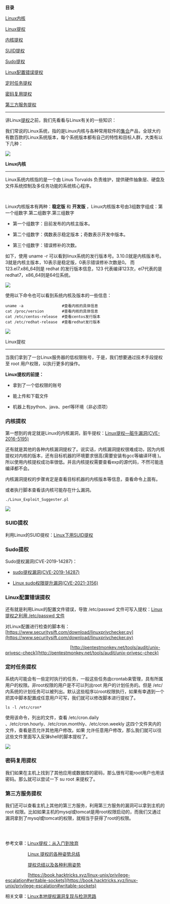 **目录**

[Linux内核](#t0)

[Linux提权](#t1)

[内核提权](#t2)

[SUID提权](#t3)

[Sudo提权](#t4)

[Linux配置错误提权](#t5)

[定时任务提权](#t6)

[密码复用提权](#t7)

[第三方服务提权](#t8)

* * *

讲Linux[提权](https://so.csdn.net/so/search?q=%E6%8F%90%E6%9D%83&spm=1001.2101.3001.7020)之前，我们先看看与Linux有关的一些知识：

我们常说的Linux系统，指的是Linux内核与各种常用软件的[集合](https://so.csdn.net/so/search?q=%E9%9B%86%E5%90%88&spm=1001.2101.3001.7020)产品，全球大约有数百款的Linux系统版本，每个系统版本都有自己的特性和目标人群，大类有以下几种：

![](https://img-blog.csdnimg.cn/20190724225750105.png)

**Linux内核**
-----------

Linux系统内核指的是一个由 Linus Torvalds 负责维护，提供硬件抽象层、硬盘及文件系统控制及多任务功能的系统核心程序。  
   
Linux内核版本有两种：**稳定版** 和 **开发版** ，Linux内核版本号由3组数字组成：第一个组数字.第二组数字.第三组数字

*   第一个组数字：目前发布的内核主版本。
*   第二个组数字：偶数表示稳定版本；奇数表示开发中版本。
*   第三个组数字：错误修补的次数。

如下，使用 uname -r 可以看到linux系统的发行版本号。3.10.0就是内核版本号。3就是内核主版本，10表示是稳定版，0表示错误修补次数是0。 而 123.el7.x86\_64则是 redhat 的发行版本信息，123 代表编译123次，el7代表的是redhat7，x86\_64则是64位系统。

![](https://img-blog.csdnimg.cn/20190724231000270.png)

使用以下命令也可以看到系统内核及版本的一些信息：

```
uname -a                 #查看内核的具体信息      
cat /proc/version        #查看内核的具体信息      
cat /etc/centos-release  #查看centos发行版本      
cat /etc/redhat-release  #查看redhat发行版本
```


![](https://img-blog.csdnimg.cn/20200224161518232.png?x-oss-process=image/watermark,type_ZmFuZ3poZW5naGVpdGk,shadow_10,text_aHR0cHM6Ly9ibG9nLmNzZG4ubmV0L3FxXzM2MTE5MTky,size_16,color_FFFFFF,t_70)

Linux提权
-------

当我们拿到了一台Linux服务器的低权限账号，于是，我们想要通过技术手段提权至 root 用户权限，以执行更多的操作。

**Linux提权的前提：**

*   拿到了一个低权限的账号
*   能上传和下载文件
*   机器上有python、java、perl等环境（非必须项）

### 内核提权

第一想到的肯定就是Linux的内核漏洞，脏牛提权：[Linux提权—脏牛漏洞(CVE-2016-5195)](https://blog.csdn.net/qq_36119192/article/details/97248374)

还有就是其他的各种内核漏洞提权了。说实话，内核漏洞提权很难成功，因为内核提权对内核的版本，还有目标机器的环境要求很高(需要安装有gcc等编译环境 )。所以使用内核提权成功率很低。并且内核提权需要查看exp的源代码，不然可能连编译都不会。

内核漏洞提权的步骤肯定是查看目标机器的内核版本等信息，查看命令上面有。

或者执行脚本查看该内核可能存在什么漏洞。

```
./Linux_Exploit_Suggester.pl
```


![](https://img-blog.csdnimg.cn/20200225190005613.png?x-oss-process=image/watermark,type_ZmFuZ3poZW5naGVpdGk,shadow_10,text_aHR0cHM6Ly9ibG9nLmNzZG4ubmV0L3FxXzM2MTE5MTky,size_16,color_FFFFFF,t_70)

### SUID提权

利用Linux的SUID提权：[Linux下用SUID提权](https://blog.csdn.net/qq_36119192/article/details/84872644)

### Sudo提权

Sudo提权漏洞(CVE-2019-14287)：

*   [sudo提权漏洞(CVE-2019-14287)](https://blog.csdn.net/qq_36119192/article/details/104483937)
*   [Linux sudo权限提升漏洞(CVE-2021-3156)](https://xie1997.blog.csdn.net/article/details/113268374)

### Linux配置错误提权

还有就是利用Linux的配置文件错误，导致 /etc/passwd 文件可写入提权：[Linux提权之利用 /etc/passwd 文件](https://blog.csdn.net/qq_36119192/article/details/99871667)

对Linux配置进行检查的脚本有：[https://www.securitysift.com/download/linuxprivchecker.py](https://www.securitysift.com/download/linuxprivchecker.py)

                                                    [http://pentestmonkey.net/tools/audit/unix-privesc-check](http://pentestmonkey.net/tools/audit/unix-privesc-check)

### 定时任务提权

系统内可能会有一些定时执行的任务，一般这些任务由crontab来管理，具有所属用户的权限。非root权限的用户是不可以列出root 用户的计划任务的。但是 /etc/ 内系统的计划任务可以被列出。默认这些程序以root权限执行，如果有幸遇到一个把其中脚本配置成任意用户可写，我们就可以修改脚本进行提权了。

```
ls -l /etc/cron*
```


使用该命令，列出的文件，查看 /etc/cron.daily 、/etc/cron.hourly、/etc/cron.monthly、/etc/cron.weekly 这四个文件夹内的文件，查看是否允许其他用户修改。如果 允许任意用户修改，那么我们就可以往这些文件里面写入反弹shell的脚本提权了。

![](https://img-blog.csdnimg.cn/20200225185211960.png?x-oss-process=image/watermark,type_ZmFuZ3poZW5naGVpdGk,shadow_10,text_aHR0cHM6Ly9ibG9nLmNzZG4ubmV0L3FxXzM2MTE5MTky,size_16,color_FFFFFF,t_70)

### 密码复用提权

我们如果在主机上找到了其他应用或数据库的密码，那么很有可能root用户也用该密码。那么就可以尝试一下 su root 来提权了。

### 第三方服务提权

我们还可以查看主机上其他的第三方服务，利用第三方服务的漏洞可以拿到主机的 root 权限。比如如果主机的mysql或tomcat是用root权限启动的，而我们又通过漏洞拿到了mysql或tomcat的权限，就相当于获得了root的权限。

###  

参考文章：[Linux提权：从入门到放弃](https://www.freebuf.com/articles/system/129549.html)

                  [Linux 提权的各种姿势总结](https://mp.weixin.qq.com/s?__biz=MzI5MDQ2NjExOQ==&mid=2247491851&idx=1&sn=067bf2536befb99e9ffab38a51519de2&chksm=ec1dd123db6a58355e9d2ae528468e4d02e74a3bff8340dd0662024edd1fc5bb9cd7e7a3e314&scene=0&xtrack=1&key=731bb20196f2553334f413210a39658f0deb9adece0957c2cc59cdc3bd2487ccbfe3ac9c14d9091c121aeeca069a2340e0d4681f74ce0f552eba912855896ec14d78bc61d7a770849747b9375910e485&ascene=14&uin=MjIwMDQzNjQxOQ%3D%3D&devicetype=Windows+10&version=62060833&lang=zh_CN&pass_ticket=NzJWdPfBFd8NILfmisxL3bwPds7flbP2N%2BTh8Aien8mQ17OVkOU%2F0hiYhjgFhDBL)

                  [提权总结以及各种利用姿势](https://mp.weixin.qq.com/s?__biz=MjM5NjA0NjgyMA==&mid=2651079239&idx=1&sn=5b153e33af1ed562dff6a79643ba3020&chksm=bd1fd0cc8a6859daf549d51d37824152dc91a0c15f9b0566b73342bec101916256c833ce5b50&scene=0&xtrack=1&key=6e39c5c522d24d96aac620040e3bdbf561177c4887409cc4ea5c25bda2e8c80cdd82a6c61c60642aaf0219d981a1144d4fe2747f38ce6c8857186444a6941dbd48e1eb0e78203fdd96082c44875d6ffb&ascene=14&uin=MjIwMDQzNjQxOQ%3D%3D&devicetype=Windows+10&version=62070158&lang=zh_CN&pass_ticket=g3kRTmjolyk7lxmhGmX6Na4%2FUW2vKudQpJNqRVxyy%2F9BNtFjWxCBrKz2SzcF1BMN)

                  [https://book.hacktricks.xyz/linux-unix/privilege-escalation#writable-sockets](https://book.hacktricks.xyz/linux-unix/privilege-escalation#writable-sockets)

相关文章：[Linux本地提权漏洞复现与检测思路](https://mp.weixin.qq.com/s/lj3NjQlOeLmoXty5bsA_SA)